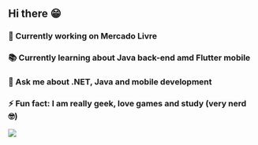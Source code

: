 ## Hi there 😁

### 👔 Currently working on Mercado Livre
### 📚 Currently learning about Java back-end amd Flutter mobile
### 💬 Ask me about .NET, Java and mobile development
### ⚡ Fun fact: I am really geek, love games and study (very nerd 🤓)

<img src="https://github-readme-stats.vercel.app/api/top-langs/?username=nycolas-vieira&layout=compact&theme=radical" style="text-align: center" />

<!--
**nycolas-vieira/nycolas-vieira** is a ✨ _special_ ✨ repository because its `README.md` (this file) appears on your GitHub profile.

Here are some ideas to get you started:

- 🔭 I’m currently working on ...
- 🌱 I’m currently learning ...
- 👯 I’m looking to collaborate on ...
- 🤔 I’m looking for help with ...
- 💬 Ask me about ...
- 📫 How to reach me: ...
- 😄 Pronouns: ...
- ⚡ Fun fact: ...
-->
